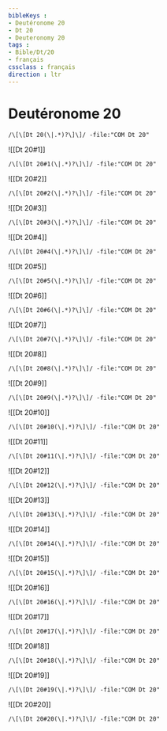 ```yaml
---
bibleKeys : 
- Deutéronome 20
- Dt 20
- Deuteronomy 20
tags : 
- Bible/Dt/20
- français
cssclass : français
direction : ltr
---
```


# Deutéronome 20

```query
/\[\[Dt 20(\|.*)?\]\]/ -file:"COM Dt 20"
```



![[Dt 20#1]]

```query
/\[\[Dt 20#1(\|.*)?\]\]/ -file:"COM Dt 20"
```

![[Dt 20#2]]

```query
/\[\[Dt 20#2(\|.*)?\]\]/ -file:"COM Dt 20"
```

![[Dt 20#3]]

```query
/\[\[Dt 20#3(\|.*)?\]\]/ -file:"COM Dt 20"
```

![[Dt 20#4]]

```query
/\[\[Dt 20#4(\|.*)?\]\]/ -file:"COM Dt 20"
```

![[Dt 20#5]]

```query
/\[\[Dt 20#5(\|.*)?\]\]/ -file:"COM Dt 20"
```

![[Dt 20#6]]

```query
/\[\[Dt 20#6(\|.*)?\]\]/ -file:"COM Dt 20"
```

![[Dt 20#7]]

```query
/\[\[Dt 20#7(\|.*)?\]\]/ -file:"COM Dt 20"
```

![[Dt 20#8]]

```query
/\[\[Dt 20#8(\|.*)?\]\]/ -file:"COM Dt 20"
```

![[Dt 20#9]]

```query
/\[\[Dt 20#9(\|.*)?\]\]/ -file:"COM Dt 20"
```

![[Dt 20#10]]

```query
/\[\[Dt 20#10(\|.*)?\]\]/ -file:"COM Dt 20"
```

![[Dt 20#11]]

```query
/\[\[Dt 20#11(\|.*)?\]\]/ -file:"COM Dt 20"
```

![[Dt 20#12]]

```query
/\[\[Dt 20#12(\|.*)?\]\]/ -file:"COM Dt 20"
```

![[Dt 20#13]]

```query
/\[\[Dt 20#13(\|.*)?\]\]/ -file:"COM Dt 20"
```

![[Dt 20#14]]

```query
/\[\[Dt 20#14(\|.*)?\]\]/ -file:"COM Dt 20"
```

![[Dt 20#15]]

```query
/\[\[Dt 20#15(\|.*)?\]\]/ -file:"COM Dt 20"
```

![[Dt 20#16]]

```query
/\[\[Dt 20#16(\|.*)?\]\]/ -file:"COM Dt 20"
```

![[Dt 20#17]]

```query
/\[\[Dt 20#17(\|.*)?\]\]/ -file:"COM Dt 20"
```

![[Dt 20#18]]

```query
/\[\[Dt 20#18(\|.*)?\]\]/ -file:"COM Dt 20"
```

![[Dt 20#19]]

```query
/\[\[Dt 20#19(\|.*)?\]\]/ -file:"COM Dt 20"
```

![[Dt 20#20]]

```query
/\[\[Dt 20#20(\|.*)?\]\]/ -file:"COM Dt 20"
```

